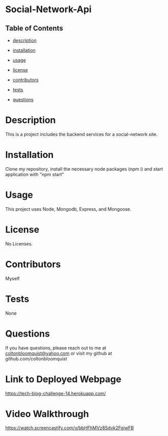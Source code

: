 # **Social-Network-Api**

  ## Table of Contents

  * [description](#description)

  * [installation](#installation)

  * [usage](#usage)

  * [license](#license)

  * [contributors](#contributors)

  * [tests](#tests)

  * [questions](#questions)



  # Description
  This is a project includes the backend services for a social-network site.  
  
  # Installation
  Clone my repository, install the necessary node packages (npm i) and start application with "npm start" 

  # Usage
  This project uses Node, Mongodb, Express, and Mongoose.

  # License
  No Licenses.

  # Contributors
  Myself

  # Tests
  None

  # Questions
  If you have questions, please reach out to me at coltonbloomquist@yahoo.com or visit my github at github.com/coltonbloomquist
  
  # Link to Deployed Webpage
  https://tech-blog-challenge-14.herokuapp.com/
  
  # Video Walkthrough
   https://watch.screencastify.com/v/bbHFhMVz8Sdvk2FgiwFB
  
